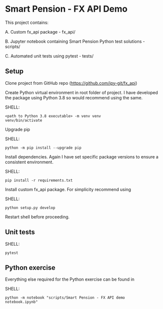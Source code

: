 # Smart Pension - FX API Demo

This project contains:

A. Custom fx_api package - fx_api/

B. Jupyter notebook containing Smart Pension Python test solutions - scripts/

C. Automated unit tests using pytest - tests/

## Setup

Clone project from GitHub repo (https://github.com/jpy-git/fx_api)

Create Python virtual environment in root folder of project. I have developed the package using Python 3.8 so would recommend using the same.

SHELL:
```
<path to Python 3.8 executable> -m venv venv
venv/bin/activate
```

Upgrade pip

SHELL:
```
python -m pip install --upgrade pip
```

Install dependencies. Again I have set specific package versions to ensure a consistent environment. 

SHELL:
```
pip install -r requirements.txt
```

Install custom fx_api package. For simplicity recommend using

SHELL:
```
python setup.py develop
```

Restart shell before proceeding.

## Unit tests

SHELL:
```
pytest
```

## Python exercise

Everything else required for the Python exercise can be found in 

SHELL:
```
python -m notebook "scripts/Smart Pension - FX API demo notebook.ipynb"
```




